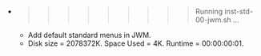 * >>>>>>>>> Running inst-std-00-jwm.sh ...
  * Add default standard menus in JWM.
  * Disk size = 2078372K. Space Used = 4K. Runtime = 00:00:00:01.

